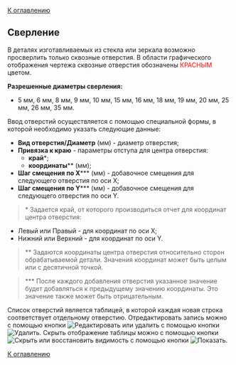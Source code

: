 [К оглавлению](/service/doc/?cid=steklo)
## Сверление

В деталях изготавливаемых из стекла или зеркала возможно просверлить только сквозные отверстия.
В области графического отображения чертежа сквозные отверстия обозначены <span style="color: red;">КРАСНЫМ</span> цветом.

__Разрешенные диаметры сверления:__

- 5 мм, 6 мм, 8 мм, 9 мм, 10 мм, 15 мм, 16 мм, 18 мм, 19 мм, 20 мм, 25 мм, 26 мм, 35 мм.

Ввод отверстий осуществляется с помощью специальной формы, в которой необходимо указать следующие данные:

- __Вид отверстия/Диаметр__ (мм) - диаметр отверстия;
- __Привязка к краю__ - параметры отступа для центра отверстия:
    - __край__&ast;;
    -  __координаты__&ast;&ast; (мм);
- __Шаг смещения по X__&ast;&ast;&ast; (мм) - добавочное смещения для следующего отверстия по оси X;
- __Шаг смещения по Y__&ast;&ast;&ast; (мм) - добавочное смещения для следующего отверстия по оси Y.


> &ast; Задается край, от которого производиться отчет для координат центра отверстия:
>
- Левый или Правый - для координат по оси X;
- Нижний или Верхний - для координат по оси Y.

> &ast;&ast; Задаются координаты центра отверстия относительно сторон обрабатываемой детали.
Значения координат может быть целым или с десятичной точкой.

> &ast;&ast;&ast; После каждого добавления отверстия указанное значение будет добавляться к предыдущему значению координаты. Это значение также может быть отрицательным.


Список отверстий является таблицей, в которой каждая новая строка соответствует отдельному отверстию.
Отредактировать запись можно с помощью кнопки ![Редактировать](/service/doc/img/button-edit.png) или удалить с помощью кнопки ![Удалить](/service/doc/img/button-delete.png).
Скрыть отображение таблицы можно с помощью кнопки ![Скрыть](/service/doc/img/button-hide.png) или восстановить видимость с помощью кнопки ![Показать](/service/doc/img/button-show.png).

[К оглавлению](/service/doc/?cid=steklo)

